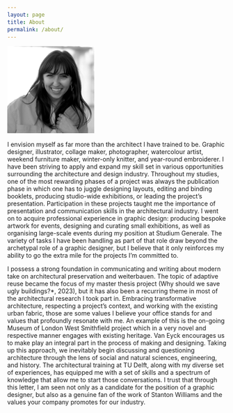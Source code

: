 ```yaml
---
layout: page
title: About
permalink: /about/
---
```


<img src="/assets/ZMM_portrait_square.jpg" width="200" height="200">


I envision myself as far more than the architect I have trained to be. Graphic designer, illustrator, collage maker, photographer, watercolour artist, weekend furniture maker, winter-only knitter, and year-round embroiderer. I have been striving to apply and expand my skill set in various opportunities surrounding the architecture and design industry. Throughout my studies, one of the most rewarding phases of a project was always the publication phase in which one has to juggle designing layouts, editing and binding booklets, producing studio-wide exhibitions, or leading the project’s presentation. Participation in
these projects taught me the importance of presentation and communication skills in the architectural industry. I went on to acquire professional experience in graphic design: producing bespoke artwork for events, designing and curating small exhibitions, as well as organising large-scale events during my position at Studium Generale. The variety of tasks I have been handling as part of that role draw beyond the archetypal role of a graphic designer, but I believe that it only reinforces my ability to go the extra mile for the projects I’m committed to.

I possess a strong foundation in communicating and writing about modern take on architectural preservation and weiterbauen. The topic of adaptive
reuse became the focus of my master thesis project (Why should we save ugly buildings?*, 2023), but it has also been a recurring theme in most of the architectural research I took part in. Embracing transformative architecture, respecting
a project’s context, and working with the existing urban fabric, those are some values I believe your office stands for and values that profoundly resonate with me. An example of this is the on-going Museum of London West Smithfield project which in a very novel and respective manner engages with existing heritage.
Van Eyck encourages us to make play an integral part in the process of making and designing. Taking up this approach, we inevitably begin discussing and questioning architecture through the lens of social and natural sciences, engineering, and history. The architectural training at TU Delft,
along with my diverse set of experiences, has equipped me with a set of skills and a spectrum of knowledge that allow me to start those conversations. I trust that through this letter, I am seen not only as a candidate for the position of a graphic designer, but also as a genuine fan of the work of Stanton Williams and the values your company promotes for our industry.
